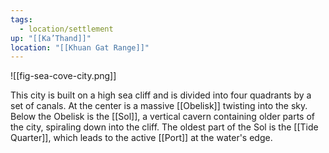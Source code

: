 ```yaml
---
tags:
  - location/settlement
up: "[[Ka’Thand]]"
location: "[[Khuan Gat Range]]"
---
```

![[fig-sea-cove-city.png]] 

This city is built on a high sea cliff and is divided into four quadrants by a set of canals. At the center is a massive [[Obelisk]] twisting into the sky. Below the Obelisk is the [[Sol]], a vertical cavern containing older parts of the city, spiraling down into the cliff. The oldest part of the Sol is the [[Tide Quarter]], which leads to the active [[Port]] at the water's edge. 
